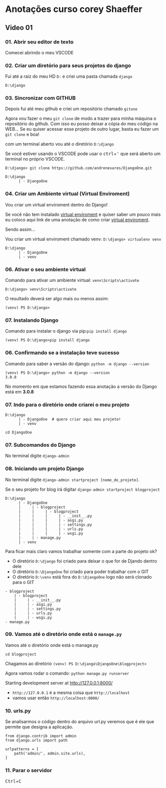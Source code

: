 # Anotações curso corey Shaeffer

## Video 01

### 01. Abrir seu editor de texto
Comecei abrindo o meu VSCODE

### 02. Criar um diretório para seus projetos do django
Fui até a raiz do meu HD ```D:``` e criei uma pasta chamada ```django```
```
D:\django
```
### 03. Sincronizar com GITHUB
Depois fui até meu github e criei um repositório chamado ```gitone```

Agora vou fazer o meu ```git clone``` de modo a trazer para minha máquina o repositório do github.  Com isso eu posso deixar a cópia do meu código na WEB... Se eu quiser acessar esse projeto de outro lugar, basta eu fazer um ```git clone``` e boa!

com um terminal aberto vou até o diretório ```D:\django```

Se você estiver usando o VSCODE pode usar o <kbd>ctrl</kbd>+<kbd>'</kbd> que será aberto um terminal no próprio VSCODE.

```D:\django> git clone https://github.com/andrenevares/DjangoOne.git```

```
D:\django
      | - DjangoOne
```

### 04. Criar um Ambiente virtual (Virtual Enviroment)
Vou criar um virtual enviroment dentro do Django!

Se você não tem instalado [virtual enviroment](https://github.com/andrenevares/andrenevares/blob/master/venv/virtual_enviroment.md) e quiser saber um pouco mais eu coloco aqui link de uma anotação de como criar [virtual enviroment](https://github.com/andrenevares/andrenevares/blob/master/venv/virtual_enviroment.md).

Sendo assim...

Vou criar um virtual enviroment chamado venv:  ```D:\django> virtualenv venv```

```
D:\django
      | - DjangoOne
      | - venv
```

### 06. Ativar o seu ambiente virtual

Comando para ativar um ambiente virtual: ```venv\Scripts\activate```

```D:\django> venv\Scripts\activate```

O resultado deverá ser algo mais ou menos assim:

```(venv) PS D:\django>```

### 07. Instalando Django

Comando para instalar o django via pip:```pip install django```

```(venv) PS D:\django>pip install django```

### 06. Confirmando se a instalação teve sucesso

Comando para saber a versão do django: ```python -m django --version```

```
(venv) PS D:\django> python -m django --version
3.0.8
```

No momento em que estamos fazendo essa anotação a versão do Django está em __3.0.8__

### 07. Indo para o diretório onde criarei o meu projeto

```
D:\django
      | - DjangoOne  # quero criar aqui meu projeto!
      | - venv
```

```cd DjangoOne```


### 07. Subcomandos do Django
No terminal digite ```django-admin```

### 08. Iniciando um projeto Django
No terminal digite ```django-admin startproject [nome_do_projeto]```.

Se o seu projeto for blog irá digitar ```django-admin startproject blogproject```
```
D:\django
      | - DjangoOne  
      |     | - blogproject
      |     |     | - blogproject
      |     |     |     | - __init__.py 
      |     |     |     | - asgi.py  
      |     |     |     | - settings.py  
      |     |     |     | - urls.py  
      |     |     |     | - wsgi.py  
      |     | - manage.py  
      | - venv
```

Para ficar mais claro vamos trabalhar somente com a parte do projeto ok?

- O diretório ```D:\django``` foi criado para deixar o que for de Djando dentro dele
- O diretório ```D:\DjangoOne``` foi criado para poder trabalhar com o GIT 
- O diretório ```D:\venv``` está fora do ```D:\DjangoOne``` logo não será clonado para o GIT



```
- blogproject
    | - blogproject
    |     | - __init__.py 
    |     | - asgi.py  
    |     | - settings.py  
    |     | - urls.py  
    |     | - wsgi.py  
- manage.py  
```

### 09. Vamos até o diretório onde está o ```manage.py```

Vamos até o diretório onde está o manage.py

```cd blogproject```

Chagamos ao diretório ```(venv) PS D:\django\DjangoOne\blogproject>```

Agora vamos rodar o comando: ```python manage.py runserver```


Starting development server at http://127.0.0.1:8000/

- ```http://127.0.0.1``` é a mesma coisa que ```http://localhost```
- vamos usar então ```http://localhost:8000/```


### 10. urls.py

Se analisarmos o código dentro do arquivo url.py veremos que é ele que permite que designa a aplicação.
```
from django.contrib import admin
from django.urls import path

urlpatterns = [
    path('admin/', admin.site.urls),
]
```

### 11. Parar o servidor

<kbd>Ctrl</kbd>+<kbd>C</kbd>
